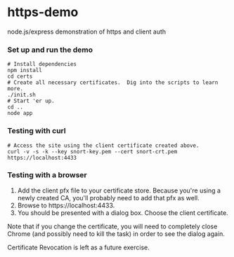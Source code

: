 # https-demo
node.js/express demonstration of https and client auth

### Set up and run the demo
```
# Install dependencies
npm install
cd certs
# Create all necessary certificates.  Dig into the scripts to learn more.
./init.sh
# Start 'er up.
cd ..
node app
```
### Testing with curl
```
# Access the site using the client certificate created above.
curl -v -s -k --key snort-key.pem --cert snort-crt.pem https://localhost:4433
```

### Testing with a browser
1. Add the client pfx file to your certificate store.  Because you're using a newly created CA, you'll probably need to add that pfx as well.
2. Browse to https://localhost:4433.  
3. You should be presented with a dialog box.  Choose the client certificate.

Note that if you change the certificate, you will need to completely close Chrome (and possibly need to kill the task) in order to see the dialog again.

Certificate Revocation is left as a future exercise. 


